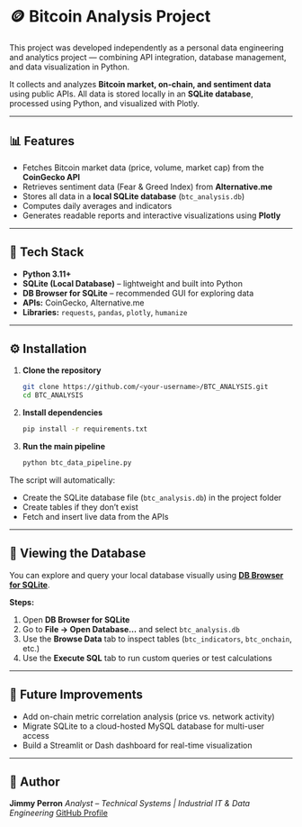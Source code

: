 # 🪙 Bitcoin Analysis Project

This project was developed independently as a personal data engineering and analytics project — combining API integration, database management, and data visualization in Python.

It collects and analyzes **Bitcoin market, on-chain, and sentiment data** using public APIs.
All data is stored locally in an **SQLite database**, processed using Python, and visualized with Plotly.

---

## 📊 Features

* Fetches Bitcoin market data (price, volume, market cap) from the **CoinGecko API**
* Retrieves sentiment data (Fear & Greed Index) from **Alternative.me**
* Stores all data in a **local SQLite database** (`btc_analysis.db`)
* Computes daily averages and indicators
* Generates readable reports and interactive visualizations using **Plotly**

---

## 🧮 Tech Stack

* **Python 3.11+**
* **SQLite (Local Database)** – lightweight and built into Python
* **DB Browser for SQLite** – recommended GUI for exploring data
* **APIs:** CoinGecko, Alternative.me
* **Libraries:** `requests`, `pandas`, `plotly`, `humanize`

---

## ⚙️ Installation

1. **Clone the repository**

   ```bash
   git clone https://github.com/<your-username>/BTC_ANALYSIS.git
   cd BTC_ANALYSIS
   ```

2. **Install dependencies**

   ```bash
   pip install -r requirements.txt
   ```

3. **Run the main pipeline**

   ```bash
   python btc_data_pipeline.py
   ```

The script will automatically:

* Create the SQLite database file (`btc_analysis.db`) in the project folder
* Create tables if they don’t exist
* Fetch and insert live data from the APIs

---

## 🧮 Viewing the Database

You can explore and query your local database visually using **[DB Browser for SQLite](https://sqlitebrowser.org/)**.

**Steps:**

1. Open **DB Browser for SQLite**
2. Go to **File → Open Database…** and select `btc_analysis.db`
3. Use the **Browse Data** tab to inspect tables (`btc_indicators`, `btc_onchain`, etc.)
4. Use the **Execute SQL** tab to run custom queries or test calculations

---

## 🚀 Future Improvements

* Add on-chain metric correlation analysis (price vs. network activity)
* Migrate SQLite to a cloud-hosted MySQL database for multi-user access
* Build a Streamlit or Dash dashboard for real-time visualization

---

## 👤 Author

**Jimmy Perron**
*Analyst – Technical Systems | Industrial IT & Data Engineering*
[GitHub Profile](https://github.com/Onurb29)
